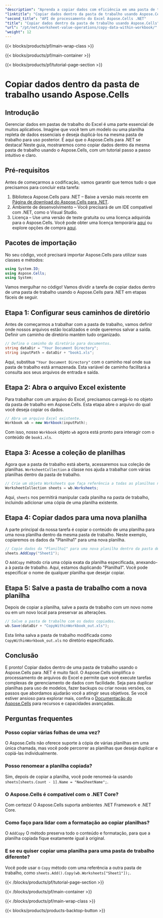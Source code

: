 ```yaml
---
"description": "Aprenda a copiar dados com eficiência em uma pasta de trabalho do Excel usando o Aspose.Cells para .NET com um guia passo a passo, exemplos de código e dicas úteis."
"linktitle": "Copiar dados dentro da pasta de trabalho usando Aspose.Cells"
"second_title": "API de processamento do Excel Aspose.Cells .NET"
"title": "Copiar dados dentro da pasta de trabalho usando Aspose.Cells"
"url": "/pt/net/worksheet-value-operations/copy-data-within-workbook/"
"weight": 12
---
```


{{< blocks/products/pf/main-wrap-class >}}

{{< blocks/products/pf/main-container >}}

{{< blocks/products/pf/tutorial-page-section >}}

# Copiar dados dentro da pasta de trabalho usando Aspose.Cells

## Introdução
Gerenciar dados em pastas de trabalho do Excel é uma parte essencial de muitos aplicativos. Imagine que você tem um modelo ou uma planilha repleta de dados essenciais e deseja duplicá-los na mesma pasta de trabalho para uso posterior. É aqui que o Aspose.Cells para .NET se destaca! Neste guia, mostraremos como copiar dados dentro da mesma pasta de trabalho usando o Aspose.Cells, com um tutorial passo a passo intuitivo e claro.
## Pré-requisitos
Antes de começarmos a codificação, vamos garantir que temos tudo o que precisamos para concluir esta tarefa:
1. Biblioteca Aspose.Cells para .NET – Baixe a versão mais recente em [Página de download do Aspose.Cells para .NET](https://releases.aspose.com/cells/net/).
2. Ambiente de desenvolvimento – Você precisará de um IDE compatível com .NET, como o Visual Studio.
3. Licença – Use uma versão de teste gratuita ou uma licença adquirida para o Aspose.Cells. Você pode obter uma licença temporária [aqui](https://purchase.aspose.com/temporary-license/) ou explore opções de compra [aqui](https://purchase.aspose.com/buy).
## Pacotes de importação
No seu código, você precisará importar Aspose.Cells para utilizar suas classes e métodos:
```csharp
using System.IO;
using Aspose.Cells;
using System;
```
Vamos mergulhar no código! Vamos dividir a tarefa de copiar dados dentro de uma pasta de trabalho usando o Aspose.Cells para .NET em etapas fáceis de seguir.
## Etapa 1: Configurar seus caminhos de diretório
Antes de começarmos a trabalhar com a pasta de trabalho, vamos definir onde nossos arquivos estão localizados e onde queremos salvar a saída. Definir um caminho de diretório mantém tudo organizado.
```csharp
// Defina o caminho do diretório para documentos.
string dataDir = "Your Document Directory";
string inputPath = dataDir + "book1.xls";
```
Aqui, substitua `"Your Document Directory"` com o caminho real onde sua pasta de trabalho está armazenada. Esta variável de caminho facilitará a consulta aos seus arquivos de entrada e saída.
## Etapa 2: Abra o arquivo Excel existente
Para trabalhar com um arquivo do Excel, precisamos carregá-lo no objeto da pasta de trabalho em Aspose.Cells. Esta etapa abre o arquivo do qual você deseja copiar os dados.
```csharp
// Abra um arquivo Excel existente.
Workbook wb = new Workbook(inputPath);
```
Com isso, nosso `Workbook` objeto `wb` agora está pronto para interagir com o conteúdo de `book1.xls`.
## Etapa 3: Acesse a coleção de planilhas
Agora que a pasta de trabalho está aberta, acessaremos sua coleção de planilhas. `WorksheetCollection` a classe nos ajuda a trabalhar com várias planilhas dentro da pasta de trabalho.
```csharp
// Crie um objeto Worksheets que faça referência a todas as planilhas na pasta de trabalho.
WorksheetCollection sheets = wb.Worksheets;
```
Aqui, `sheets` nos permitirá manipular cada planilha na pasta de trabalho, incluindo adicionar uma cópia de uma planilha existente.
## Etapa 4: Copiar dados para uma nova planilha
A parte principal da nossa tarefa é copiar o conteúdo de uma planilha para uma nova planilha dentro da mesma pasta de trabalho. Neste exemplo, copiaremos os dados da "Planilha1" para uma nova planilha.
```csharp
// Copie dados da "Planilha1" para uma nova planilha dentro da pasta de trabalho.
sheets.AddCopy("Sheet1");
```
O `AddCopy` método cria uma cópia exata da planilha especificada, anexando-a à pasta de trabalho. Aqui, estamos duplicando "Planilha1". Você pode especificar o nome de qualquer planilha que desejar copiar.
## Etapa 5: Salve a pasta de trabalho com a nova planilha
Depois de copiar a planilha, salve a pasta de trabalho com um novo nome ou em um novo local para preservar as alterações.
```csharp
// Salve a pasta de trabalho com os dados copiados.
wb.Save(dataDir + "CopyWithinWorkbook_out.xls");
```
Esta linha salva a pasta de trabalho modificada como `CopyWithinWorkbook_out.xls` no diretório especificado.
## Conclusão
E pronto! Copiar dados dentro de uma pasta de trabalho usando o Aspose.Cells para .NET é muito fácil. O Aspose.Cells simplifica o processamento de arquivos do Excel e permite que você execute tarefas complexas de gerenciamento de dados com facilidade. Seja para duplicar planilhas para uso de modelos, fazer backups ou criar novas versões, os passos que abordamos ajudarão você a atingir seus objetivos.
Se você estiver ansioso para explorar mais, confira o [Documentação do Aspose.Cells](https://reference.aspose.com/cells/net/) para recursos e capacidades avançadas.
## Perguntas frequentes
### Posso copiar várias folhas de uma vez?
O Aspose.Cells não oferece suporte à cópia de várias planilhas em uma única chamada, mas você pode percorrer as planilhas que deseja duplicar e copiá-las individualmente.
### Posso renomear a planilha copiada?
Sim, depois de copiar a planilha, você pode renomeá-la usando `sheets[sheets.Count - 1].Name = "NewSheetName";`.
### O Aspose.Cells é compatível com o .NET Core?
Com certeza! O Aspose.Cells suporta ambientes .NET Framework e .NET Core.
### Como faço para lidar com a formatação ao copiar planilhas?
O `AddCopy` O método preserva todo o conteúdo e formatação, para que a planilha copiada fique exatamente igual à original.
### E se eu quiser copiar uma planilha para uma pasta de trabalho diferente?
Você pode usar o `Copy` método com uma referência a outra pasta de trabalho, como `sheets.Add().Copy(wb.Worksheets["Sheet1"]);`.

{{< /blocks/products/pf/tutorial-page-section >}}

{{< /blocks/products/pf/main-container >}}

{{< /blocks/products/pf/main-wrap-class >}}

{{< blocks/products/products-backtop-button >}}